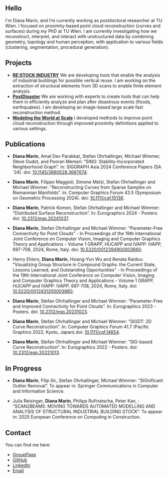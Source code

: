<link rel="stylesheet" href="/assets/style.css">

## Hello

I'm Diana Marin, and I’m currently working as postdoctoral researcher at TU Wien. I focused on proximity-based point cloud reconstruction (curves and surfaces) during my PhD at TU Wien. I am currently investigating how we reconstruct, interpret, and interact with unstructured data by combining geometry, topology and human perception, with application to various fields (clustering, segmentation, procedural generation).


## Projects

- [**RE:STOCK INDUSTRY**](https://www.vr.tuwien.ac.at/projects/restock-industry/) We are developing tools that enable the analysis of industrial buildings for possible vertical reuse. I am working on the extraction of structural elements from 3D scans to enable finite element analysis.
- [**PostDisaster**](https://www.vr.tuwien.ac.at/projects/postdisaster/) We are working with experts to create tools that can help them in efficiently analyze and plan after disastrous events (floods, earthquakes). I am developing an image-based large scale fast reconstruction method.
- [**Modeling the World at Scale**](https://www.cg.tuwien.ac.at/research/projects/WorldScale) I developed methods to improve point cloud reconstruction through improved proximity definitions applied to various settings. 

## Publications

- **Diana Marin**, Amal Dev Parakkat, Stefan Ohrhallinger, Michael Wimmer, Steve Oudot, and Pooran Memari: “SING: Stability-Incorporated Neighborhood Graph”. In: SIGGRAPH Asia 2024 Conference Papers (SA '24). doi: [10.1145/3680528.3687674](https://doi.org/10.1145/3680528.3687674).
  
- **Diana Marin**, Filippo Maggioli, Simone Melzi, Stefan Ohrhallinger and Michael Wimmer: “Reconstructing Curves from Sparse Samples on Riemannian Manifolds”. In: Computer Graphics Forum 43.5 (Symposium on Geometric Processing 2024). doi: [10.1111/cgf.15136](https://doi.org/10.1111/cgf.15136).
  
- **Diana Marin**, Patrick Komon, Stefan Ohrhallinger and Michael Wimmer: “Distributed Surface Reconstruction”. In: Eurographics 2024 - Posters. doi: [10.2312/egp.20241037](https://doi.org/10.2312/egp.20241037).

- **Diana Marin**, Stefan Ohrhallinger and Michael Wimmer: “Parameter-Free Connectivity for Point Clouds” - In Proceedings of the 19th International Joint Conference on Computer Vision, Imaging and Computer Graphics Theory and Applications - Volume 1 GRAPP, HUCAPP and IVAPP: IVAPP, 697-708, 2024, Rome, Italy. doi: [10.5220/0012394900003660](https://doi.org/10.5220/0012394900003660).
  
- Henry Ehlers, **Diana Marin**, Hsiang-Yun Wu and Renata Raidou: “Visualizing Group Structure in Compound Graphs: the Current State, Lessons Learned, and Outstanding Opportunities” - In Proceedings of the 19th International Joint Conference on Computer Vision, Imaging and Computer Graphics Theory and Applications - Volume 1 GRAPP, HUCAPP and IVAPP: IVAPP, 697-708, 2024, Rome, Italy. doi: [10.5220/0012431200003660](https://doi.org/10.5220/0012431200003660).

- **Diana Marin**, Stefan Ohrhallinger and Michael Wimmer: “Parameter-Free and Improved Connectivity for Point Clouds”. In: Eurographics 2023 - Posters. doi: [10.2312/egp.20231023](https://doi.org/10.2312/egp.20231023).

- **Diana Marin**, Stefan Ohrhallinger and Michael Wimmer: “SIGDT: 2D Curve Reconstruction”. In: Computer Graphics Forum 41.7 (Pacific Graphics 2022, Kyoto, Japan).doi: [10.1111/cgf.14654](https://onlinelibrary.wiley.com/doi/10.1111/cgf.14654).

- **Diana Marin**, Stefan Ohrhallinger and Michael Wimmer: “SIG-based Curve Reconstruction”. In: Eurographics 2022 - Posters. doi: [10.2312/egp.20221013](https://diglib.eg.org/handle/10.2312/egp20221013).

## In Progress
- **Diana Marin**, Filip Ilic, Stefan Ohrhallinger, Michael Wimmer: “SIGnificant Outlier Removal”. To appear in: Springer Communications in Computer and Information Science.
    
- Julia Reisinger, **Diana Marin**, Philipp Rufinatscha, Peter Kan, : “SCAN2BEAMS: MOVING TOWARDS AUTOMATED MODELLING AND ANALYSIS OF STRUCTURAL INDUSTRIAL BUILDING STOCK”. To appear in: 2025 European Conference on Computing in Construction.

## Contact

You can find me here:
- [GroupPage](https://www.vr.tuwien.ac.at/people/diana-marin/)
- [GitHub](https://github.com/di-marin)
- [LinkedIn](https://www.linkedin.com/in/diana-marin7621/)
- [Email](mailto:diana.marin@tuwien.ac.at)
